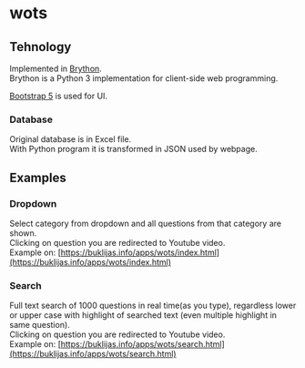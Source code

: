 # wots


## Tehnology

Implemented in [Brython](https://brython.info/).   
Brython is a Python 3 implementation for client-side web programming.

[Bootstrap 5](https://getbootstrap.com/docs/5.0/getting-started/introduction/) is used for UI.

### Database
Original database is in Excel file.   
With Python program it is transformed in JSON used by webpage.

## Examples

### Dropdown

Select category from dropdown and all questions from that category are shown.   
Clicking on question you are redirected to Youtube video.  
Example on: [https://buklijas.info/apps/wots/index.html](https://buklijas.info/apps/wots/index.html)

### Search

Full text search of 1000 questions in real time(as you type), regardless lower or upper case with highlight of searched text (even multiple highlight  in same question).  
Clicking on question you are redirected to Youtube video.  
Example on: [https://buklijas.info/apps/wots/search.html](https://buklijas.info/apps/wots/search.html)   

